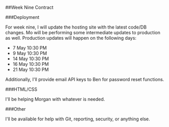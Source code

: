 ##Week Nine Contract

###Deployment

For week nine, I will update the hosting site with the latest code/DB changes.  Mo will be performing some intermediate updates to production as well. Production updates will happen on the following days:
* 7 May 10:30 PM
* 9 May 10:30 PM
* 14 May 10:30 PM
* 16 May 10:30 PM
* 21 May 10:30 PM

Additionally, I'll provide email API keys to Ben for password reset functions.

###HTML/CSS

I'll be helping Morgan with whatever is needed.  

###Other

I'll be available for help with Git, reporting, security, or anything else.


